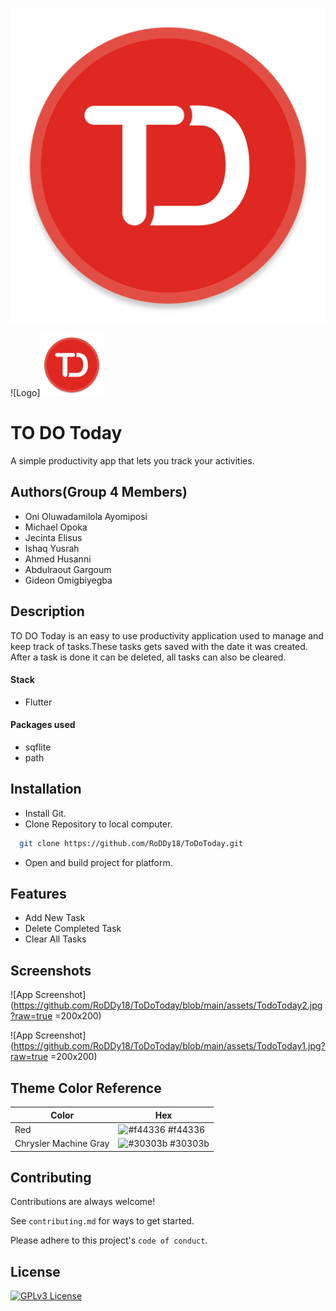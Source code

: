 
![Logo](https://github.com/RoDDy18/ToDoToday/blob/main/assets/todo.png?raw=true)

![Logo]<img src="https://github.com/RoDDy18/ToDoToday/blob/main/assets/todo.png?raw=true" width = "100" height = "100">


# TO DO Today

A simple productivity app that lets you track your activities.

## Authors(Group 4 Members)

- Oni Oluwadamilola Ayomiposi
- Michael Opoka
- Jecinta Elisus
- Ishaq Yusrah
- Ahmed Husanni
- Abdulraout Gargoum
- Gideon Omigbiyegba


## Description

TO DO Today is an easy to use productivity application used to manage and keep track of tasks.These tasks gets saved with the date it was created. After a task is done it can be deleted, all tasks can also be cleared.

#### Stack
- Flutter

#### Packages used 
- sqflite
- path
## Installation
- Install Git.
- Clone Repository to local computer.

```bash
  git clone https://github.com/RoDDy18/ToDoToday.git
```

- Open and build project for platform.


## Features

- Add New Task
- Delete Completed Task
- Clear All Tasks


## Screenshots

![App Screenshot](https://github.com/RoDDy18/ToDoToday/blob/main/assets/TodoToday2.jpg?raw=true =200x200)

![App Screenshot](https://github.com/RoDDy18/ToDoToday/blob/main/assets/TodoToday1.jpg?raw=true =200x200)
## Theme Color Reference

| Color             | Hex                                                                |
| ----------------- | ------------------------------------------------------------------ |
| Red | ![#f44336](https://via.placeholder.com/10/f44336?text=+) #f44336 |
| Chrysler Machine Gray | ![#30303b](https://via.placeholder.com/10/30303b?text=+) #30303b |



## Contributing

Contributions are always welcome!

See `contributing.md` for ways to get started.

Please adhere to this project's `code of conduct`.


## License



[![GPLv3 License](https://img.shields.io/badge/License-GPL%20v3-yellow.svg)](https://opensource.org/licenses/)

